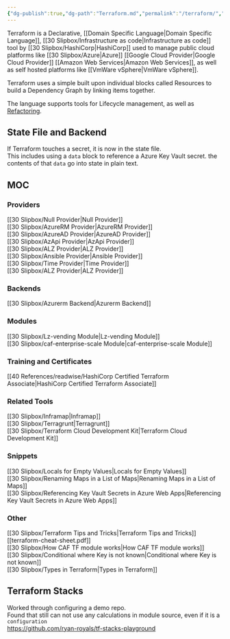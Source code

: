 ```yaml
---
{"dg-publish":true,"dg-path":"Terraform.md","permalink":"/terraform/","tags":["#notes"]}
---
```



Terraform is a Declarative, [[Domain Specific Language\|Domain Specific Language]], [[30 Slipbox/Infrastructure as code\|Infrastructure as code]] tool by [[30 Slipbox/HashiCorp\|HashiCorp]] used to manage public cloud platforms like [[30 Slipbox/Azure\|Azure]] [[Google Cloud Provider\|Google Cloud Provider]] [[Amazon Web Services\|Amazon Web Services]], as well as self hosted platforms like [[VmWare vSphere\|VmWare vSphere]].

Terraform uses a simple built upon individual blocks called Resources to build a Dependency Graph by linking items together.

The language supports tools for Lifecycle management, as well as [Refactoring](<[https://developer.hashicorp.com/terraform/language/modules/develop/refactoring#moved-block-syntax](https://developer.hashicorp.com/terraform/language/modules/develop/refactoring#moved-block-syntax)>).

## State File and Backend

If Terraform touches a secret, it is now in the state file.  
This includes using a `data` block to reference a Azure Key Vault secret. the contents of that `data` go into state in plain text.

## MOC

### Providers

[[30 Slipbox/Null Provider\|Null Provider]]  
[[30 Slipbox/AzureRM Provider\|AzureRM Provider]]  
[[30 Slipbox/AzureAD Provider\|AzureAD Provider]]  
[[30 Slipbox/AzApi Provider\|AzApi Provider]]  
[[30 Slipbox/ALZ Provider\|ALZ Provider]]  
[[30 Slipbox/Ansible Provider\|Ansible Provider]]  
[[30 Slipbox/Time Provider\|Time Provider]]  
[[30 Slipbox/ALZ Provider\|ALZ Provider]]

### Backends

[[30 Slipbox/Azurerm Backend\|Azurerm Backend]]

### Modules

[[30 Slipbox/Lz-vending Module\|Lz-vending Module]]  
[[30 Slipbox/caf-enterprise-scale Module\|caf-enterprise-scale Module]]

### Training and Certificates

[[40 References/readwise/HashiCorp Certified Terraform Associate\|HashiCorp Certified Terraform Associate]]  

### Related Tools

[[30 Slipbox/Inframap\|Inframap]]  
[[30 Slipbox/Terragrunt\|Terragrunt]]  
[[30 Slipbox/Terraform Cloud Development Kit\|Terraform Cloud Development Kit]]

### Snippets

[[30 Slipbox/Locals for Empty Values\|Locals for Empty Values]]  
[[30 Slipbox/Renaming Maps in a List of Maps\|Renaming Maps in a List of Maps]]  
[[30 Slipbox/Referencing Key Vault Secrets in Azure Web Apps\|Referencing Key Vault Secrets in Azure Web Apps]]

### Other

[[30 Slipbox/Terraform Tips and Tricks\|Terraform Tips and Tricks]]  
[[terraform-cheat-sheet.pdf]]  
[[30 Slipbox/How CAF TF module works\|How CAF TF module works]]  
[[30 Slipbox/Conditional where Key is not known\|Conditional where Key is not known]]  
[[30 Slipbox/Types in Terraform\|Types in Terraform]]

## Terraform Stacks

Worked through configuring a demo repo.  
Found that still can not use any calculations in module source, even if it is a `configuration`  
<https://github.com/ryan-royals/tf-stacks-playground>
